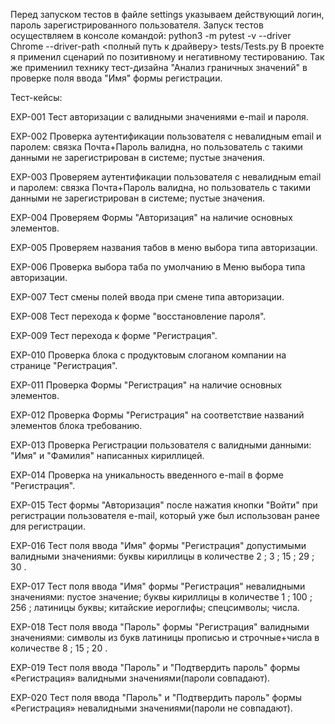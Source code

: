 Перед запуском тестов в файле settings указываем действующий логин, пароль зарегистрированного пользователя.
Запуск тестов осуществляем в консоле командой:
 python3 -m pytest -v --driver Chrome --driver-path <полный путь к драйверу> tests/Tests.py
В проекте я применил сценарий по позитивному и негативному тестированию. Так же примениил технику тест-дизайна "Анализ граничных значений" в проверке поля ввода "Имя" формы регистрации.

Тест-кейсы:

EXP-001 Тест авторизации с валидными значениями e-mail и пароля.

EXP-002 Проверка аутентификации пользователя с невалидным email и паролем: связка Почта+Пароль валидна, но пользователь с такими данными не зарегистрирован в системе; пустые значения.

EXP-003 Проверяем аутентификации пользователя с невалидным email и паролем: связка Почта+Пароль валидна, но пользователь с такими данными не зарегистрирован в системе; пустые значения.

EXP-004 Проверяем Формы "Авторизация" на наличие основных элементов.

EXP-005 Проверяем названия табов в меню выбора типа авторизации.

EXP-006 Проверка выбора таба по умолчанию в Меню выбора типа авторизации.

EXP-007 Тест смены полей ввода при смене типа авторизации.

EXP-008 Тест перехода к форме "восстановление пароля".

EXP-009 Тест перехода к форме "Регистрация".

EXP-010 Проверка блока с продуктовым слоганом компании на странице "Регистрация".

EXP-011 Проверка Формы "Регистрация" на наличие основных элементов.

EXP-012 Проверка Формы "Регистрация" на соответствие названий элементов блока требованию.

EXP-013 Проверка Регистрации пользователя с валидными данными: "Имя" и "Фамилия" написанных кириллицей.

EXP-014 Проверка на уникальность введенного e-mail в форме "Регистрация".

EXP-015 Тест формы "Авторизация" после нажатия кнопки "Войти" при регистрации пользователя e-mail, который уже был использован ранее для регистрации.

EXP-016 Тест поля ввода "Имя" формы "Регистрация" допустимыми валидными значениями: буквы кириллицы в количестве 2 ; 3 ; 15 ; 29 ; 30 .

EXP-017 Тест поля ввода "Имя" формы "Регистрация" невалидными значениями: пустое значение; буквы кириллицы в количестве 1 ; 100 ; 256 ; латиницы буквы; китайские иероглифы; спецсимволы; числа.

EXP-018 Тест поля ввода "Пароль" формы "Регистрация" валидными значениями: символы из букв латиницы прописью и строчные+числа в количестве 8 ; 15 ; 20 .

EXP-019 Тест поля ввода "Пароль" и "Подтвердить пароль" формы «Регистрация» валидными значениями(пароли совпадают).

EXP-020 Тест поля ввода "Пароль" и "Подтвердить пароль" формы «Регистрация» невалидными значениями(пароли не совпадают).